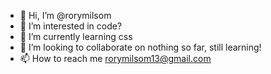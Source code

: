 - 👋 Hi, I’m @rorymilsom
- 👀 I’m interested in code?
- 🌱 I’m currently learning css
- 💞️ I’m looking to collaborate on nothing so far, still learning!
- 📫 How to reach me rorymilsom13@gmail.com

<!---
rorymilsom/rorymilsom is a ✨ special ✨ repository because its `README.md` (this file) appears on your GitHub profile.
You can click the Preview link to take a look at your changes.
--->
